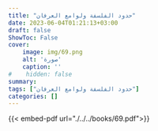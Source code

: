 ```yaml
---
title: "حدود الفلسفة ولوامع العرفان"
date: 2023-06-04T01:21:13+03:00
draft: false
ShowToc: False
cover:
    image: img/69.png
    alt: 'صورة'
    caption: ''
#    hidden: false
summary: 
tags: ["حدود الفلسفة ولوامع العرفان"]
categories: []
---
```

{{< embed-pdf url="./../../books/69.pdf">}} 


